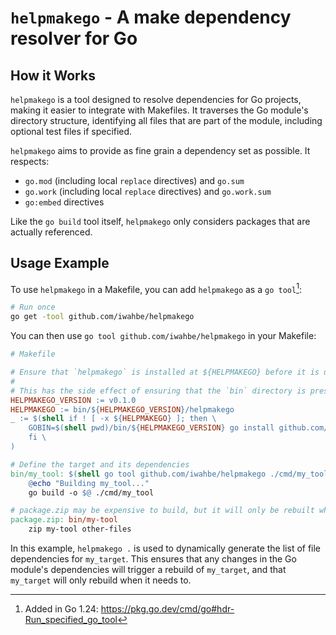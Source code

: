 # `helpmakego` - A make dependency resolver for Go

## How it Works

`helpmakego` is a tool designed to resolve dependencies for Go projects, making it easier
to integrate with Makefiles. It traverses the Go module's directory structure, identifying
all files that are part of the module, including optional test files if specified.


`helpmakego` aims to provide as fine grain a dependency set as possible. It respects:

- `go.mod` (including local `replace` directives) and `go.sum`
- `go.work` (including local `replace` directives) and `go.work.sum`
- `go:embed` directives

Like the `go build` tool itself, `helpmakego` only considers packages that are actually
referenced.

## Usage Example

To use `helpmakego` in a Makefile, you can add `helpmakego` as a `go tool`[^1]:

``` sh
# Run once
go get -tool github.com/iwahbe/helpmakego
```

You can then use `go tool github.com/iwahbe/helpmakego` in your Makefile:

```makefile
# Makefile

# Ensure that `helpmakego` is installed at ${HELPMAKEGO} before it is used to resolve targets.
#
# This has the side effect of ensuring that the `bin` directory is present.
HELPMAKEGO_VERSION := v0.1.0
HELPMAKEGO := bin/${HELPMAKEGO_VERSION}/helpmakego
_ := $(shell if ! [ -x ${HELPMAKEGO} ]; then \
	GOBIN=$(shell pwd)/bin/${HELPMAKEGO_VERSION} go install github.com/iwahbe/helpmakego@${HELPMAKEGO_VERSION}; \
	fi \
)

# Define the target and its dependencies
bin/my_tool: $(shell go tool github.com/iwahbe/helpmakego ./cmd/my_tool)
	@echo "Building my_tool..."
	go build -o $@ ./cmd/my_tool

# package.zip may be expensive to build, but it will only be rebuilt when necessary.
package.zip: bin/my-tool
    zip my-tool other-files
```

In this example, `helpmakego .` is used to dynamically generate the list of file
dependencies for `my_target`. This ensures that any changes in the Go module's
dependencies will trigger a rebuild of `my_target`, and that `my_target` will only rebuild
when it needs to.

[^1]: Added in Go 1.24: https://pkg.go.dev/cmd/go#hdr-Run_specified_go_tool
